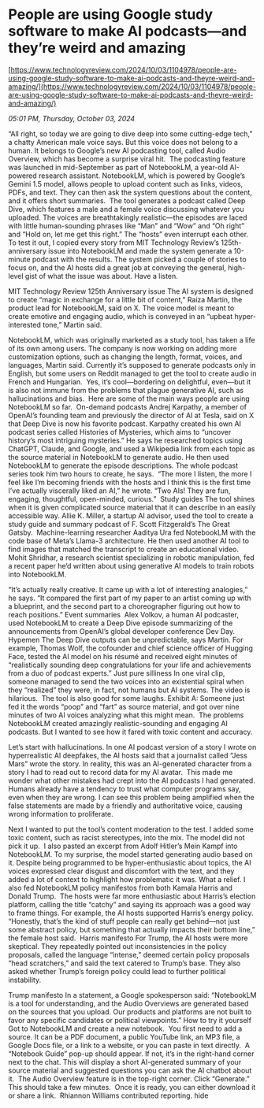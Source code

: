 # People are using Google study software to make AI podcasts—and they’re weird and amazing

[https://www.technologyreview.com/2024/10/03/1104978/people-are-using-google-study-software-to-make-ai-podcasts-and-theyre-weird-and-amazing/](https://www.technologyreview.com/2024/10/03/1104978/people-are-using-google-study-software-to-make-ai-podcasts-and-theyre-weird-and-amazing/)

*05:01 PM, Thursday, October 03, 2024*

“All right, so today we are going to dive deep into some cutting-edge tech,” a chatty American male voice says. But this voice does not belong to a human. It belongs to Google’s new AI podcasting tool, called Audio Overview, which has become a surprise viral hit.  The podcasting feature was launched in mid-September as part of NotebookLM, a year-old AI-powered research assistant. NotebookLM, which is powered by Google’s Gemini 1.5 model, allows people to upload content such as links, videos, PDFs, and text. They can then ask the system questions about the content, and it offers short summaries.   The tool generates a podcast called Deep Dive, which features a male and a female voice discussing whatever you uploaded. The voices are breathtakingly realistic—the episodes are laced with little human-sounding phrases like “Man” and “Wow” and “Oh right” and “Hold on, let me get this right.” The “hosts” even interrupt each other.  To test it out, I copied every story from MIT Technology Review’s 125th-anniversary issue into NotebookLM and made the system generate a 10-minute podcast with the results. The system picked a couple of stories to focus on, and the AI hosts did a great job at conveying the general, high-level gist of what the issue was about. Have a listen.

MIT Technology Review 125th Anniversary issue  The AI system is designed to create “magic in exchange for a little bit of content,” Raiza Martin, the product lead for NotebookLM, said on X. The voice model is meant to create emotive and engaging audio, which is conveyed in an “upbeat hyper-interested tone,” Martin said.

NotebookLM, which was originally marketed as a study tool, has taken a life of its own among users. The company is now working on adding more customization options, such as changing the length, format, voices, and languages, Martin said. Currently it’s supposed to generate podcasts only in English, but some users on Reddit managed to get the tool to create audio in French and Hungarian.  Yes, it’s cool—bordering on delightful, even—but it is also not immune from the problems that plague generative AI, such as hallucinations and bias.  Here are some of the main ways people are using NotebookLM so far.  On-demand podcasts Andrej Karpathy, a member of OpenAI’s founding team and previously the director of AI at Tesla, said on X that Deep Dive is now his favorite podcast. Karpathy created his own AI podcast series called Histories of Mysteries, which aims to “uncover history’s most intriguing mysteries.” He says he researched topics using ChatGPT, Claude, and Google, and used a Wikipedia link from each topic as the source material in NotebookLM to generate audio. He then used NotebookLM to generate the episode descriptions. The whole podcast series took him two hours to create, he says.   “The more I listen, the more I feel like I’m becoming friends with the hosts and I think this is the first time I’ve actually viscerally liked an AI,” he wrote. “Two AIs! They are fun, engaging, thoughtful, open-minded, curious.”  Study guides The tool shines when it is given complicated source material that it can describe in an easily accessible way. Allie K. Miller, a startup AI advisor, used the tool to create a study guide and summary podcast of F. Scott Fitzgerald’s The Great Gatsby.   Machine-learning researcher Aaditya Ura fed NotebookLM with the code base of Meta’s Llama-3 architecture. He then used another AI tool to find images that matched the transcript to create an educational video.   Mohit Shridhar, a research scientist specializing in robotic manipulation, fed a recent paper he’d written about using generative AI models to train robots into NotebookLM.

“It’s actually really creative. It came up with a lot of interesting analogies,” he says. “It compared the first part of my paper to an artist coming up with a blueprint, and the second part to a choreographer figuring out how to reach positions.” Event summaries  Alex Volkov, a human AI podcaster, used NotebookLM to create a Deep Dive episode summarizing of the announcements from OpenAI’s global developer conference Dev Day.    Hypemen The Deep Dive outputs can be unpredictable, says Martin. For example, Thomas Wolf, the cofounder and chief science officer of Hugging Face, tested the AI model on his résumé and received eight minutes of “realistically sounding deep congratulations for your life and achievements from a duo of podcast experts.”  Just pure silliness In one viral clip, someone managed to send the two voices into an existential spiral when they “realized” they were, in fact, not humans but AI systems. The video is hilarious.   The tool is also good for some laughs. Exhibit A: Someone just fed it the words “poop” and “fart” as source material, and got over nine minutes of two AI voices analyzing what this might mean.   The problems NotebookLM created amazingly realistic-sounding and engaging AI podcasts. But I wanted to see how it fared with toxic content and accuracy.

Let’s start with hallucinations. In one AI podcast version of a story I wrote on hyperrealistic AI deepfakes, the AI hosts said that a journalist called “Jess Mars” wrote the story. In reality, this was an AI-generated character from a story I had to read out to record data for my AI avatar.  This made me wonder what other mistakes had crept into the AI podcasts I had generated. Humans already have a tendency to trust what computer programs say, even when they are wrong. I can see this problem being amplified when the false statements are made by a friendly and authoritative voice, causing wrong information to proliferate.

Next I wanted to put the tool’s content moderation to the test. I added some toxic content, such as racist stereotypes, into the mix. The model did not pick it up.  I also pasted an excerpt from Adolf Hitler’s Mein Kampf into NotebookLM. To my surprise, the model started generating audio based on it. Despite being programmed to be hyper-enthusiastic about topics, the AI voices expressed clear disgust and discomfort with the text, and they added a lot of context to highlight how problematic it was. What a relief. I also fed NotebookLM policy manifestos from both Kamala Harris and Donald Trump.  The hosts were far more enthusiastic about Harris’s election platform, calling the title “catchy” and saying its approach was a good way to frame things. For example, the AI hosts supported Harris’s energy policy. “Honestly, that’s the kind of stuff people can really get behind—not just some abstract policy, but something that actually impacts their bottom line,” the female host said.  Harris manifesto  For Trump, the AI hosts were more skeptical. They repeatedly pointed out inconsistencies in the policy proposals, called the language “intense,” deemed certain policy proposals “head scratchers,” and said the text catered to Trump’s base. They also asked whether Trump’s foreign policy could lead to further political instability.

Trump manifesto  In a statement, a Google spokesperson said: “NotebookLM is a tool for understanding, and the Audio Overviews are generated based on the sources that you upload. Our products and platforms are not built to favor any specific candidates or political viewpoints.”  How to try it yourself  Got to NotebookLM and create a new notebook.  You first need to add a source. It can be a PDF document, a public YouTube link, an MP3 file, a Google Docs file, or a link to a website, or you can paste in text directly.  A “Notebook Guide” pop-up should appear. If not, it’s in the right-hand corner next to the chat. This will display a short AI-generated summary of your source material and suggested questions you can ask the AI chatbot about it.  The Audio Overview feature is in the top-right corner. Click “Generate.” This should take a few minutes.  Once it is ready, you can either download it or share a link.   Rhiannon Williams contributed reporting. hide

